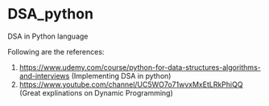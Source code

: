 # DSA_python
DSA in Python language

Following are the references: 
1. https://www.udemy.com/course/python-for-data-structures-algorithms-and-interviews (Implementing DSA in python)
2. https://www.youtube.com/channel/UC5WO7o71wvxMxEtLRkPhiQQ (Great explinations on Dynamic Programming)

